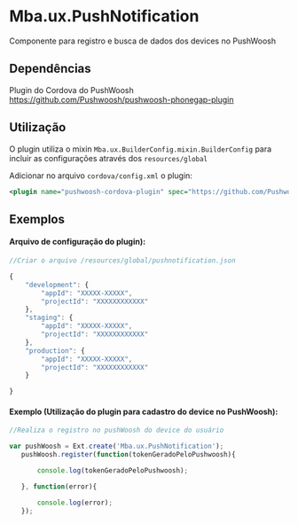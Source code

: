 # Mba.ux.PushNotification

Componente para registro e busca de dados dos devices no PushWoosh

## Dependências

Plugin do Cordova do PushWoosh
https://github.com/Pushwoosh/pushwoosh-phonegap-plugin

## Utilização
O plugin utiliza o mixin `Mba.ux.BuilderConfig.mixin.BuilderConfig` para incluir as configurações através dos `resources/global`

Adicionar no arquivo `cordova/config.xml` o plugin:

```xml
<plugin name="pushwoosh-cordova-plugin" spec="https://github.com/Pushwoosh/pushwoosh-phonegap-3.0-plugin.git#4.2.2" />
```

## Exemplos

#### Arquivo de configuração do plugin):

```javascript
//Criar o arquivo /resources/global/pushnotification.json

{
    "development": {
        "appId": "XXXXX-XXXXX",
        "projectId": "XXXXXXXXXXXX"
    },
    "staging": {
        "appId": "XXXXX-XXXXX",
        "projectId": "XXXXXXXXXXXX"
    },
    "production": {
        "appId": "XXXXX-XXXXX",
        "projectId": "XXXXXXXXXXXX"
    }

}
```

#### Exemplo (Utilização do plugin para cadastro do device no PushWoosh):

```javascript
//Realiza o registro no pushWoosh do device do usuário

var pushWoosh = Ext.create('Mba.ux.PushNotification');
   pushWoosh.register(function(tokenGeradoPeloPushwoosh){

       console.log(tokenGeradoPeloPushwoosh);

   }, function(error){

       console.log(error);
   });
```


